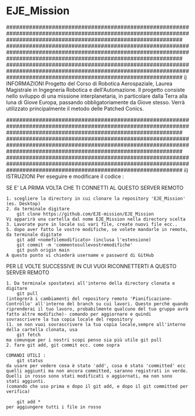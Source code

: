 # EJE_Mission
######################################################################################################################################################################
######################################################################################################################################################################
######################################################################################################################################################################
i) INFORMAZIONI
Progetto del Corso di Robotica Aerospaziale, Laurea Magistrale in Ingegneria Robotica e dell'Automazione.
Il progetto consiste nello sviluppo di una missione interplanetaria, in particolare dalla Terra alla luna di Giove Europa, passando obbligatoriamente da Giove stesso. 
Verrà utilizzato principalmente il metodo delle Patched Conics.


######################################################################################################################################################################
######################################################################################################################################################################
######################################################################################################################################################################
ii) ISTRUZIONI
Per eseguire e modificare il codice :

SE E' LA PRIMA VOLTA CHE TI CONNETTI AL QUESTO SERVER REMOTO

	1. scegliere la directory in cui clonare la repository 'EJE_Mission' (es. Desktop)
	2. da terminale digitare
		git clone https://github.com/EJE-mission/EJE_Mission
	Vi apparirà una cartella dal nome EJE_Mission nella directory scelta
	3. Lavorate pure in locale sui vari file, create nuovi file ecc..
	5. dopo aver fatto le vostre modifiche, se volete mandarle in remoto, da terminale digitate
		git add <nomefilemodificato> (inclusa l'estensione)
		git commit -m 'commentosullevostremodifiche'
		git push origin main
	A questo punto vi chiederà username e password di GitHub
	
PER LE VOLTE SUCCESSIVE IN CUI VUOI RICONNETTERTI A QUESTO SERVER REMOTO

 	1. Da terminale spostatevi all'interno della directory clonata e digitare
		git pull 
	(integrerà i cambiamenti del repository remoto 'Pianificazione-Controllo' all'interno del branch su cui lavori. Questo perchè quando 		riprenderai il tuo lavoro, probabilmente qualcuno del tuo gruppo avrà fatto altre modifiche)- comando per aggiornare e quindi 			sovrascrivere la tua copia locale del repository
	(1. se non vuoi sovrascrivere la tua copia locale,sempre all'interno della cartella clonata, usa 
		git fetch
	ma comunque per i nostri scopi penso sia più utile git pull
	2. fare git add, git commit ecc. come sopra

	COMANDI UTILI :
		git status
	da usare per vedere cosa è stato 'add', cosa è stato 'committed' ecc
	quelli aggiunti ma non ancora committed, saranno registrati in verde. Quelli in rosso sono stati modificati o aggiornati, ma non sono 		stati aggiunti.
	(comando che uso prima e dopo il git add, e dopo il git committed per verifica)

		git add *
	per aggiungere tutti i file in rosso 
